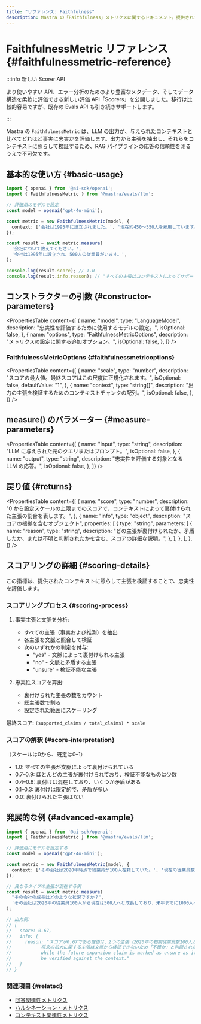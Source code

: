 ```yaml
---
title: "リファレンス: Faithfulness"
description: Mastra の「Faithfulness」メトリクスに関するドキュメント。提供されたコンテキストに照らして、LLM の出力の事実的正確性を評価します。
---
```


# FaithfulnessMetric リファレンス \{#faithfulnessmetric-reference\}

:::info 新しい Scorer API

より使いやすい API、エラー分析のためのより豊富なメタデータ、そしてデータ構造を柔軟に評価できる新しい評価 API「Scorers」を公開しました。移行は比較的容易ですが、既存の Evals API も引き続きサポートします。

:::

Mastra の `FaithfulnessMetric` は、LLM の出力が、与えられたコンテキストと比べてどれほど事実に忠実かを評価します。出力から主張を抽出し、それらをコンテキストに照らして検証するため、RAG パイプラインの応答の信頼性を測るうえで不可欠です。

## 基本的な使い方 \{#basic-usage\}

```typescript
import { openai } from '@ai-sdk/openai';
import { FaithfulnessMetric } from '@mastra/evals/llm';

// 評価用のモデルを設定
const model = openai('gpt-4o-mini');

const metric = new FaithfulnessMetric(model, {
  context: ['会社は1995年に設立されました。', '現在約450〜550人を雇用しています。'],
});

const result = await metric.measure(
  '会社について教えてください。',
  '会社は1995年に設立され、500人の従業員がいます。',
);

console.log(result.score); // 1.0
console.log(result.info.reason); // "すべての主張はコンテキストによってサポートされています。"
```

## コンストラクターの引数 \{#constructor-parameters\}

<PropertiesTable
  content={[
{
name: "model",
type: "LanguageModel",
description: "忠実性を評価するために使用するモデルの設定。",
isOptional: false,
},
{
name: "options",
type: "FaithfulnessMetricOptions",
description: "メトリクスの設定に関する追加オプション。",
isOptional: false,
},
]}
/>

### FaithfulnessMetricOptions \{#faithfulnessmetricoptions\}

<PropertiesTable
  content={[
{
name: "scale",
type: "number",
description:
"スコアの最大値。最終スコアはこの尺度に正規化されます。",
isOptional: false,
defaultValue: "1",
},
{
name: "context",
type: "string[]",
description:
"出力の主張を検証するためのコンテキストチャンクの配列。",
isOptional: false,
},
]}
/>

## measure() のパラメーター \{#measure-parameters\}

<PropertiesTable
  content={[
{
name: "input",
type: "string",
description: "LLM に与えられた元のクエリまたはプロンプト。",
isOptional: false,
},
{
name: "output",
type: "string",
description: "忠実性を評価する対象となる LLM の応答。",
isOptional: false,
},
]}
/>

## 戻り値 \{#returns\}

<PropertiesTable
  content={[
{
name: "score",
type: "number",
description:
"0 から設定スケールの上限までのスコアで、コンテキストによって裏付けられた主張の割合を表します。",
},
{
name: "info",
type: "object",
description: "スコアの根拠を含むオブジェクト",
properties: [
{
type: "string",
parameters: [
{
name: "reason",
type: "string",
description:
"どの主張が裏付けられたか、矛盾したか、または不明と判断されたかを含む、スコアの詳細な説明。",
},
],
},
],
},
]}
/>

## スコアリングの詳細 \{#scoring-details\}

この指標は、提供されたコンテキストに照らして主張を検証することで、忠実性を評価します。

### スコアリングプロセス \{#scoring-process\}

1. 事実主張と文脈を分析:
   * すべての主張（事実および推測）を抽出
   * 各主張を文脈と照合して検証
   * 次のいずれかの判定を付与:
     * &quot;yes&quot; - 文脈によって裏付けられる主張
     * &quot;no&quot; - 文脈と矛盾する主張
     * &quot;unsure&quot; - 検証不能な主張

2. 忠実性スコアを算出:
   * 裏付けられた主張の数をカウント
   * 総主張数で割る
   * 設定された範囲にスケーリング

最終スコア: `(supported_claims / total_claims) * scale`

### スコアの解釈 \{#score-interpretation\}

（スケールは0から、既定は0–1）

* 1.0: すべての主張が文脈によって裏付けられている
* 0.7–0.9: ほとんどの主張が裏付けられており、検証不能なものは少数
* 0.4–0.6: 裏付けは混在しており、いくつか矛盾がある
* 0.1–0.3: 裏付けは限定的で、矛盾が多い
* 0.0: 裏付けられた主張はない

## 発展的な例 \{#advanced-example\}

```typescript
import { openai } from '@ai-sdk/openai';
import { FaithfulnessMetric } from '@mastra/evals/llm';

// 評価用にモデルを設定する
const model = openai('gpt-4o-mini');

const metric = new FaithfulnessMetric(model, {
  context: ['その会社は2020年時点で従業員が100人在籍していた。', '現在の従業員数は約500人。'],
});

// 異なるタイプの主張が混在する例
const result = await metric.measure(
  "その会社の成長はどのような状況ですか？",
  'その会社は2020年の従業員100人から現在は500人へと成長しており、来年までに1000人へ拡大する可能性があります。',
);

// 出力例:
// {
//   score: 0.67,
//   info: {
//     reason: "スコアが0.67である理由は、2つの主張（2020年の初期従業員数100人と現在の500人）が文脈により裏付けられている一方で、
//           将来の拡大に関する主張は文脈から検証できないため「不確か」と判断されたためです。"
//           while the future expansion claim is marked as unsure as it cannot
//           be verified against the context."
//   }
// }
```

### 関連項目 \{#related\}

* [回答関連性メトリクス](./answer-relevancy)
* [ハルシネーション・メトリクス](./hallucination)
* [コンテキスト関連性メトリクス](./context-relevancy)